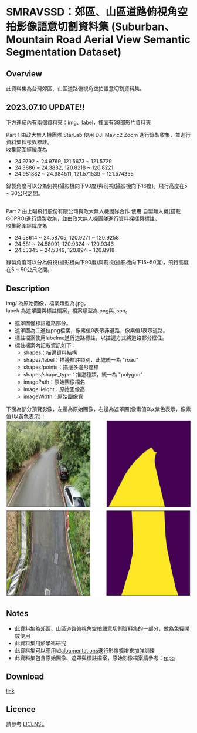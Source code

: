 # SMRAVSSD：郊區、山區道路俯視角空拍影像語意切割資料集 (Suburban、Mountain Road Aerial View Semantic Segmentation Dataset)

## Overview
此資料集為台灣郊區、山區道路俯視角空拍語意切割資料集。  
## 2023.07.10 UPDATE!!
[下方連結](https://github.com/nccudrone/SMRAVSSD#download "download")內有兩個資料夾：img、label，裡面有38部影片資料夾  

Part 1 由政大無人機團隊 StarLab 使用 DJI Mavic2 Zoom 進行錄製收集，並進行資料集採樣與標註。  
收集範圍經緯度為  
* 24.9792 ~ 24.9769, 121.5673 ~ 121.5729
* 24.3886 ~ 24.3882, 120.8218 ~ 120.8221
* 24.981882 ~ 24.984511, 121.571539 ~ 121.574355
 
錄製角度可以分為俯視(攝影機向下90度)與前視(攝影機向下16度)，飛行高度在5 ~ 30公尺之間。    

##
Part 2 由上暘飛行股份有限公司與政大無人機團隊合作 使用 自製無人機(搭載GOPRO)進行錄製收集，並由政大無人機團隊進行資料採樣與標註。  
收集範圍經緯度為  
* 24.58614 ~ 24.58705, 120.9271 ~ 120.9258  
* 24.581 ~ 24.58091, 120.9324 ~ 120.9346  
* 24.53345 ~ 24.5349, 120.894 ~ 120.8918
  
錄製角度可以分為俯視(攝影機向下90度)與前視(攝影機向下15~50度)，飛行高度在5 ~ 50公尺之間。  

## Description
img/ 為原始圖像，檔案類型為.jpg。  
label/ 為遮罩圖與標註檔案，檔案類型為.png與.json。  
* 遮罩圖僅標註道路部分。  
* 遮罩圖為二進位png檔案，像素值0表示非道路，像素值1表示道路。
* 標註檔案使用labelme進行道路標註，以描邊方式將道路部分框住。
* 標註檔案內記載資訊如下：  
  * shapes：描邊資料結構  
  * shapes/label：描邊標註類別，此處統一為 "road"
  * shapes/points：描邊多邊形座標
  * shapes/shape_type：描邊種類，統一為 "polygon"
  * imagePath：原始圖像檔名
  * imageHeight：原始圖像高
  * imageWidth：原始圖像寬

下面為部分預覽影像，左邊為原始圖像，右邊為遮罩圖(像素值0以紫色表示，像素值1以黃色表示)：  
<img src="https://github.com/nccudrone/SMRAVSSD/blob/main/image/roadlabel1.png" width="856" height="240"/> 
<img src="https://github.com/nccudrone/SMRAVSSD/blob/main/image/roadlabel2.png" width="856" height="240"/><br/>
## Notes  
* 此資料集為郊區、山區道路俯視角空拍語意切割資料集的一部分，做為免費開放使用
* 此資料集用於學術研究
* 此資料集可以應用如[albumentations](https://github.com/albumentations-team/albumentations "link")進行影像擴增來加強訓練
* 此資料集包含原始圖像、遮罩與標註檔案，原始影像檔案請參考：[repo](https://github.com/nccudrone/SMRAVVD "link")
## Download
[link](http://140.119.164.183:5000/sharing/iwq6R7xNI "link")
## Licence
請參考 [LICENSE](https://github.com/nccudrone/SMRAVSSD/blob/main/LICENSE "link")
